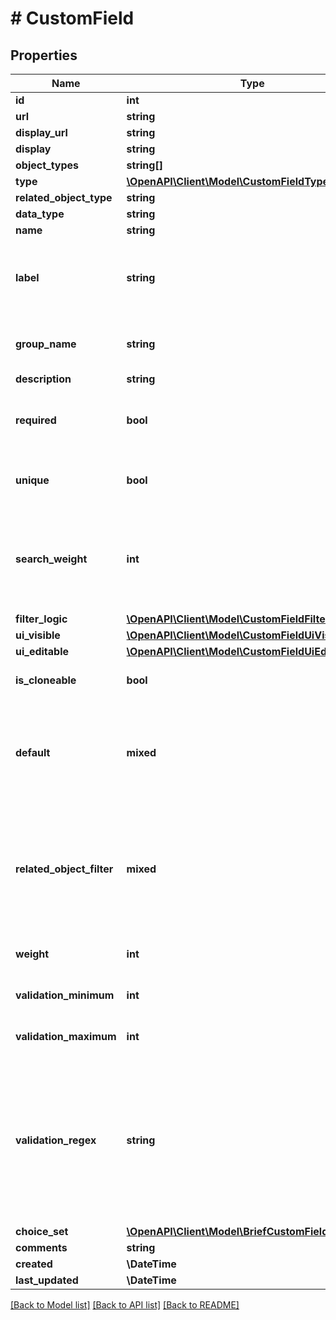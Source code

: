 # # CustomField

## Properties

Name | Type | Description | Notes
------------ | ------------- | ------------- | -------------
**id** | **int** |  | [readonly]
**url** | **string** |  | [readonly]
**display_url** | **string** |  | [readonly]
**display** | **string** |  | [readonly]
**object_types** | **string[]** |  |
**type** | [**\OpenAPI\Client\Model\CustomFieldType**](CustomFieldType.md) |  |
**related_object_type** | **string** |  | [optional]
**data_type** | **string** |  | [readonly]
**name** | **string** | Internal field name |
**label** | **string** | Name of the field as displayed to users (if not provided, &#39;the field&#39;s name will be used) | [optional]
**group_name** | **string** | Custom fields within the same group will be displayed together | [optional]
**description** | **string** |  | [optional]
**required** | **bool** | This field is required when creating new objects or editing an existing object. | [optional]
**unique** | **bool** | The value of this field must be unique for the assigned object | [optional]
**search_weight** | **int** | Weighting for search. Lower values are considered more important. Fields with a search weight of zero will be ignored. | [optional]
**filter_logic** | [**\OpenAPI\Client\Model\CustomFieldFilterLogic**](CustomFieldFilterLogic.md) |  | [optional]
**ui_visible** | [**\OpenAPI\Client\Model\CustomFieldUiVisible**](CustomFieldUiVisible.md) |  | [optional]
**ui_editable** | [**\OpenAPI\Client\Model\CustomFieldUiEditable**](CustomFieldUiEditable.md) |  | [optional]
**is_cloneable** | **bool** | Replicate this value when cloning objects | [optional]
**default** | **mixed** | Default value for the field (must be a JSON value). Encapsulate strings with double quotes (e.g. \&quot;Foo\&quot;). | [optional]
**related_object_filter** | **mixed** | Filter the object selection choices using a query_params dict (must be a JSON value).Encapsulate strings with double quotes (e.g. \&quot;Foo\&quot;). | [optional]
**weight** | **int** | Fields with higher weights appear lower in a form. | [optional]
**validation_minimum** | **int** | Minimum allowed value (for numeric fields) | [optional]
**validation_maximum** | **int** | Maximum allowed value (for numeric fields) | [optional]
**validation_regex** | **string** | Regular expression to enforce on text field values. Use ^ and $ to force matching of entire string. For example, &lt;code&gt;^[A-Z]{3}$&lt;/code&gt; will limit values to exactly three uppercase letters. | [optional]
**choice_set** | [**\OpenAPI\Client\Model\BriefCustomFieldChoiceSet**](BriefCustomFieldChoiceSet.md) |  | [optional]
**comments** | **string** |  | [optional]
**created** | **\DateTime** |  | [readonly]
**last_updated** | **\DateTime** |  | [readonly]

[[Back to Model list]](../../README.md#models) [[Back to API list]](../../README.md#endpoints) [[Back to README]](../../README.md)
